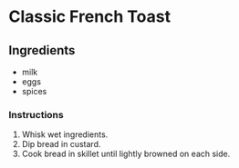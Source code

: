 Classic French Toast
====================

Ingredients
-----------

* milk
* eggs
* spices

### Instructions

1. Whisk wet ingredients.
2. Dip bread in custard.
3. Cook bread in skillet until lightly browned on each side.
